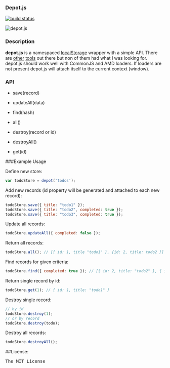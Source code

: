 ### Depot.js

[![build status](https://secure.travis-ci.org/mkuklis/depot.js.png)](http://travis-ci.org/mkuklis/depot.js)

![depot.js](http://oi45.tinypic.com/xoiq7l.jpg)

### Description

**depot.js** is a namespaced [localStorage](http://diveintohtml5.info/storage.html) wrapper with a simple API.
There are [other](http://brian.io/lawnchair/) [tools](https://github.com/marcuswestin/store.js/) out there but non 
of them had what I was looking for. depot.js should work well with CommonJS and AMD loaders. 
If loaders are not present depot.js will attach itself to the current context (window). 

### API

+ save(record)

+ updateAll(data)

+ find(hash)

+ all()

+ destroy(record or id)

+ destroyAll() 

+ get(id)

###Example Usage

Define new store:

```js
var todoStore = depot('todos');
```

Add new records (id property will be generated and attached to each new record):

```js
todoStore.save({ title: "todo1" });
todoStore.save({ title: "todo2", completed: true });
todoStore.save({ title: "todo3", completed: true });
```

Update all records: 

```js
todoStore.updateAll({ completed: false });
```

Return all records:

```js
todoStore.all(); // [{ id: 1, title "todo1" }, {id: 2, title: todo2 }]
```

Find records for given criteria:

```js
todoStore.find({ completed: true }); // [{ id: 2, title: "todo2" }, { id: 3, title: "todo3" }]
```

Return single record by id:

```js
todoStore.get(1); // { id: 1, title: "todo1" }
```

Destroy single record:

```js
// by id
todoStore.destroy(1);
// or by record
todoStore.destroy(todo);
```

Destroy all records:

```js
todoStore.destroyAll();
```


##License:
<pre>
The MIT License
</pre>
